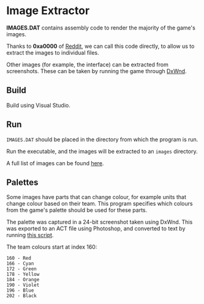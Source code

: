 # Image Extractor

**IMAGES.DAT** contains assembly code to render the majority of the game's images.

Thanks to **0xa0000** of [Reddit](https://www.reddit.com/r/asm/comments/as8ivk/how_can_i_call_a_stored_routine_with_unknown/egtl489/), we can call this code directly, to allow us to extract the images to individual files.

Other images (for example, the interface) can be extracted from screenshots. These can be taken by running the game through [DxWnd](https://sourceforge.net/projects/dxwnd/).

## Build

Build using Visual Studio.

## Run

`IMAGES.DAT` should be placed in the directory from which the program is run.

Run the executable, and the images will be extracted to an `images` directory.

A full list of images can be found [here](/docs/images.md).

## Palettes

Some images have parts that can change colour, for example units that change colour based on their team. This program specifies which colours from the game's palette should be used for these parts.

The palette was captured in a 24-bit screenshot taken using DxWnd. This was exported to an ACT file using Photoshop, and converted to text by running [this script](convert_palette.py).

The team colours start at index 160:

    160 - Red
    166 - Cyan
    172 - Green
    178 - Yellow
    184 - Orange
    190 - Violet
    196 - Blue
    202 - Black
